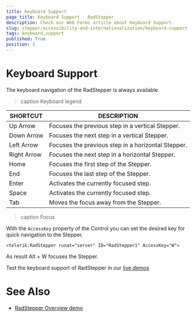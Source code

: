 ```yaml
---
title: Keyboard Support
page_title: Keyboard Support - RadStepper
description: Check our Web Forms article about Keyboard Support.
slug: stepper/accessibility-and-internationalization/keyboard-support
tags: keyboard,support
published: True
position: 1
---
```


# Keyboard Support

The keyboard navigation of the RadStepper is always available.

>caption Keyboard legend

| SHORTCUT    | DESCRIPTION                                        |
|-------------|----------------------------------------------------|
| Up Arrow    | Focuses the previous step in a vertical Stepper.   |
| Down Arrow  | Focuses the next step in a vertical Stepper.       |
| Left Arrow  | Focuses the previous step in a horizontal Stepper. |
| Right Arrow | Focuses the next step in a horizontal Stepper.     |
| Home        | Focuses the first step of the Stepper.             |
| End         | Focuses the last step of the Stepper.              |
| Enter       | Activates the currently focused step.              |
| Space       | Activates the currently focused step.              |
| Tab         | Moves the focus away from the Stepper.             |

>caption Focus

With the `AccessKey` property of the Control you can set the desired key for quick navigation to the Stepper.

````ASP.NET
<telerik:RadStepper runat="server" ID="RadStepper1" AccessKey="W">
````

As result Alt + W focuses the Stepper.

Test the keyboard support of RadStepper in our [live demos](https://demos.telerik.com/aspnet-ajax/stepper/overview/defaultcs.aspx)


# See Also

 * [RadStepper Overview demo](https://demos.telerik.com/aspnet-ajax/stepper/overview/defaultcs.aspx)
 


